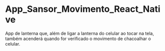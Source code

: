 # App_Sansor_Movimento_React_Native
App de lanterna que, além de ligar a lanterna do celular ao tocar na tela, também acenderá quando for verificado o movimento de chacoalhar o celular.
